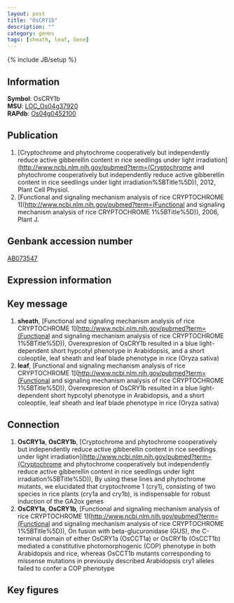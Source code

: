 ```yaml
---
layout: post
title: "OsCRY1b"
description: ""
category: genes
tags: [sheath, leaf, Gene]
---
```

{% include JB/setup %}

## Information
__Symbol__: OsCRY1b  
__MSU__: [LOC_Os04g37920](http://rice.plantbiology.msu.edu/cgi-bin/ORF_infopage.cgi?orf=LOC_Os04g37920)  
__RAPdb__: [Os04g0452100](http://rapdb.dna.affrc.go.jp/viewer/gbrowse_details/irgsp1?name=Os04g0452100)  

## Publication
1. [Cryptochrome and phytochrome cooperatively but independently reduce active gibberellin content in rice seedlings under light irradiation](http://www.ncbi.nlm.nih.gov/pubmed?term=(Cryptochrome and phytochrome cooperatively but independently reduce active gibberellin content in rice seedlings under light irradiation%5BTitle%5D)), 2012, Plant Cell Physiol.
2. [Functional and signaling mechanism analysis of rice CRYPTOCHROME 1](http://www.ncbi.nlm.nih.gov/pubmed?term=(Functional and signaling mechanism analysis of rice CRYPTOCHROME 1%5BTitle%5D)), 2006, Plant J.

## Genbank accession number
[AB073547](http://www.ncbi.nlm.nih.gov/nuccore/AB073547)

## Expression information

## Key message
1. __sheath__, [Functional and signaling mechanism analysis of rice CRYPTOCHROME 1](http://www.ncbi.nlm.nih.gov/pubmed?term=(Functional and signaling mechanism analysis of rice CRYPTOCHROME 1%5BTitle%5D)),  Overexpresion of OsCRY1b resulted in a blue light-dependent short hypcotyl phenotype in Arabidopsis, and a short coleoptile, leaf sheath and leaf blade phenotype in rice (Oryza sativa)
2. __leaf__, [Functional and signaling mechanism analysis of rice CRYPTOCHROME 1](http://www.ncbi.nlm.nih.gov/pubmed?term=(Functional and signaling mechanism analysis of rice CRYPTOCHROME 1%5BTitle%5D)),  Overexpresion of OsCRY1b resulted in a blue light-dependent short hypcotyl phenotype in Arabidopsis, and a short coleoptile, leaf sheath and leaf blade phenotype in rice (Oryza sativa)

## Connection
1. __OsCRY1a__, __OsCRY1b__, [Cryptochrome and phytochrome cooperatively but independently reduce active gibberellin content in rice seedlings under light irradiation](http://www.ncbi.nlm.nih.gov/pubmed?term=(Cryptochrome and phytochrome cooperatively but independently reduce active gibberellin content in rice seedlings under light irradiation%5BTitle%5D)),  By using these lines and phytochrome mutants, we elucidated that cryptochrome 1 (cry1), consisting of two species in rice plants (cry1a and cry1b), is indispensable for robust induction of the GA2ox genes
2. __OsCRY1a__, __OsCRY1b__, [Functional and signaling mechanism analysis of rice CRYPTOCHROME 1](http://www.ncbi.nlm.nih.gov/pubmed?term=(Functional and signaling mechanism analysis of rice CRYPTOCHROME 1%5BTitle%5D)),  On fusion with beta-glucuronidase (GUS), the C-terminal domain of either OsCRY1a (OsCCT1a) or OsCRY1b (OsCCT1b) mediated a constitutive photomorphogenic (COP) phenotype in both Arabidopsis and rice, whereas OsCCT1b mutants corresponding to missense mutations in previously described Arabidopsis cry1 alleles failed to confer a COP phenotype

## Key figures


